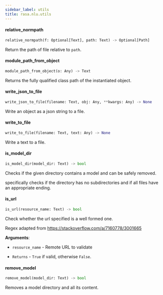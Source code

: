 ```yaml
---
sidebar_label: utils
title: rasa.nlu.utils
---
```


#### relative\_normpath

```python
relative_normpath(f: Optional[Text], path: Text) -> Optional[Path]
```

Return the path of file relative to `path`.

#### module\_path\_from\_object

```python
module_path_from_object(o: Any) -> Text
```

Returns the fully qualified class path of the instantiated object.

#### write\_json\_to\_file

```python
write_json_to_file(filename: Text, obj: Any, **kwargs: Any) -> None
```

Write an object as a json string to a file.

#### write\_to\_file

```python
write_to_file(filename: Text, text: Any) -> None
```

Write a text to a file.

#### is\_model\_dir

```python
is_model_dir(model_dir: Text) -> bool
```

Checks if the given directory contains a model and can be safely removed.

specifically checks if the directory has no subdirectories and
if all files have an appropriate ending.

#### is\_url

```python
is_url(resource_name: Text) -> bool
```

Check whether the url specified is a well formed one.

Regex adapted from https://stackoverflow.com/a/7160778/3001665

**Arguments**:

- `resource_name` - Remote URL to validate
  
- `Returns` - `True` if valid, otherwise `False`.

#### remove\_model

```python
remove_model(model_dir: Text) -> bool
```

Removes a model directory and all its content.

